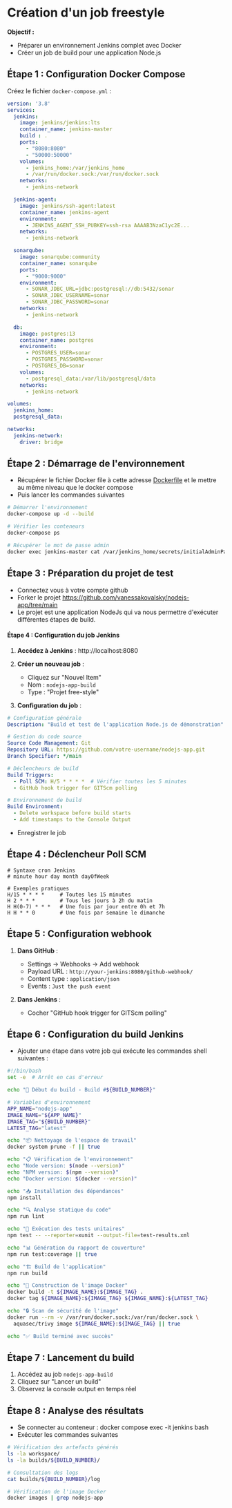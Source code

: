 # Création d'un job freestyle


**Objectif :** 

- Préparer un environnement Jenkins complet avec Docker
- Créer un job de build pour une application Node.js

## Étape 1 : Configuration Docker Compose

Créez le fichier `docker-compose.yml` :

```yaml
version: '3.8'
services:
  jenkins:
    image: jenkins/jenkins:lts
    container_name: jenkins-master
    build : .
    ports:
      - "8080:8080"
      - "50000:50000"
    volumes:
      - jenkins_home:/var/jenkins_home
      - /var/run/docker.sock:/var/run/docker.sock
    networks:
      - jenkins-network

  jenkins-agent:
    image: jenkins/ssh-agent:latest
    container_name: jenkins-agent
    environment:
      - JENKINS_AGENT_SSH_PUBKEY=ssh-rsa AAAAB3NzaC1yc2E...
    networks:
      - jenkins-network

  sonarqube:
    image: sonarqube:community
    container_name: sonarqube
    ports:
      - "9000:9000"
    environment:
      - SONAR_JDBC_URL=jdbc:postgresql://db:5432/sonar
      - SONAR_JDBC_USERNAME=sonar
      - SONAR_JDBC_PASSWORD=sonar
    networks:
      - jenkins-network

  db:
    image: postgres:13
    container_name: postgres
    environment:
      - POSTGRES_USER=sonar
      - POSTGRES_PASSWORD=sonar
      - POSTGRES_DB=sonar
    volumes:
      - postgresql_data:/var/lib/postgresql/data
    networks:
      - jenkins-network

volumes:
  jenkins_home:
  postgresql_data:

networks:
  jenkins-network:
    driver: bridge
```

## Étape 2 : Démarrage de l'environnement

* Récupérer le fichier Docker file à cette adresse [Dockerfile](docker/Dockerfile) et le mettre au même niveau que le docker compose
* Puis lancer les commandes suivantes

```bash
# Démarrer l'environnement
docker-compose up -d --build

# Vérifier les conteneurs
docker-compose ps

# Récupérer le mot de passe admin
docker exec jenkins-master cat /var/jenkins_home/secrets/initialAdminPassword
```

## Étape 3 : Préparation du projet de test

* Connectez vous à votre compte github
* Forker le projet https://github.com/vanessakovalsky/nodejs-app/tree/main
* Le projet est une application NodeJs qui va nous permettre d'exécuter différentes étapes de build.

#### Étape 4 : Configuration du job Jenkins

1. **Accédez à Jenkins** : http://localhost:8080
2. **Créer un nouveau job** :
   - Cliquez sur "Nouvel Item"
   - Nom : `nodejs-app-build`
   - Type : "Projet free-style"

3. **Configuration du job** :

```yaml
# Configuration générale
Description: "Build et test de l'application Node.js de démonstration"

# Gestion du code source
Source Code Management: Git
Repository URL: https://github.com/votre-username/nodejs-app.git
Branch Specifier: */main

# Déclencheurs de build
Build Triggers:
  - Poll SCM: H/5 * * * *  # Vérifier toutes les 5 minutes
  - GitHub hook trigger for GITScm polling

# Environnement de build
Build Environment:
  - Delete workspace before build starts
  - Add timestamps to the Console Output
```

* Enregistrer le job

## Étape 4 : Déclencheur Poll SCM

```cron
# Syntaxe cron Jenkins
# minute hour day month dayOfWeek

# Exemples pratiques
H/15 * * * *     # Toutes les 15 minutes
H 2 * * *        # Tous les jours à 2h du matin  
H H(0-7) * * *   # Une fois par jour entre 0h et 7h
H H * * 0        # Une fois par semaine le dimanche
```

## Étape 5 : Configuration webhook

1. **Dans GitHub** :
   - Settings → Webhooks → Add webhook
   - Payload URL : `http://your-jenkins:8080/github-webhook/`
   - Content type : `application/json`
   - Events : `Just the push event`

2. **Dans Jenkins** :
   - Cocher "GitHub hook trigger for GITScm polling"
  

## Étape 6 : Configuration du build Jenkins

* Ajouter une étape dans votre job qui exécute les commandes shell suivantes :

```bash
#!/bin/bash
set -e  # Arrêt en cas d'erreur

echo "🚀 Début du build - Build #${BUILD_NUMBER}"

# Variables d'environnement
APP_NAME="nodejs-app"
IMAGE_NAME="${APP_NAME}"
IMAGE_TAG="${BUILD_NUMBER}"
LATEST_TAG="latest"

echo "📦 Nettoyage de l'espace de travail"
docker system prune -f || true

echo "📋 Vérification de l'environnement"
echo "Node version: $(node --version)"
echo "NPM version: $(npm --version)"
echo "Docker version: $(docker --version)"

echo "📥 Installation des dépendances"
npm install

echo "🔍 Analyse statique du code"
npm run lint

echo "🧪 Exécution des tests unitaires"
npm test -- --reporter=xunit --output-file=test-results.xml

echo "📊 Génération du rapport de couverture"
npm run test:coverage || true

echo "🏗️ Build de l'application"
npm run build

echo "🐳 Construction de l'image Docker"
docker build -t ${IMAGE_NAME}:${IMAGE_TAG} .
docker tag ${IMAGE_NAME}:${IMAGE_TAG} ${IMAGE_NAME}:${LATEST_TAG}

echo "🔒 Scan de sécurité de l'image"
docker run --rm -v /var/run/docker.sock:/var/run/docker.sock \
  aquasec/trivy image ${IMAGE_NAME}:${IMAGE_TAG} || true

echo "✅ Build terminé avec succès"
```

## Étape 7 : Lancement du build

1. Accédez au job `nodejs-app-build`
2. Cliquez sur "Lancer un build"
3. Observez la console output en temps réel

## Étape 8 : Analyse des résultats

* Se connecter au conteneur : docker compose exec -it jenkins bash
* Exécuter les commandes suivantes

```bash
# Vérification des artefacts générés
ls -la workspace/
ls -la builds/${BUILD_NUMBER}/

# Consultation des logs
cat builds/${BUILD_NUMBER}/log

# Vérification de l'image Docker
docker images | grep nodejs-app
```
